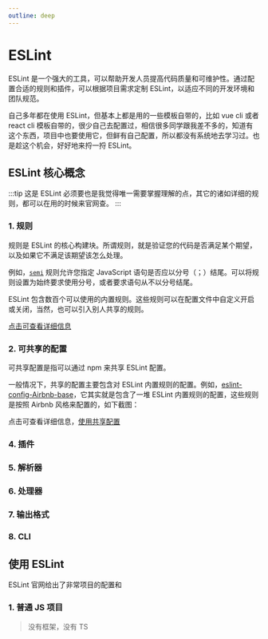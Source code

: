 ```yaml
---
outline: deep
---
```



# ESLint

ESLint 是一个强大的工具，可以帮助开发人员提高代码质量和可维护性。通过配置合适的规则和插件，可以根据项目需求定制 ESLint，以适应不同的开发环境和团队规范。

自己多年都在使用 ESLint，但基本上都是用的一些模板自带的，比如 vue cli 或者 react cli 模板自带的，很少自己去配置过，相信很多同学跟我差不多的，知道有这个东西，项目中也要使用它，但鲜有自己配置，所以都没有系统地去学习过。也是趁这个机会，好好地来捋一捋 ESLint。

## ESLint 核心概念
:::tip
这是 ESLint 必须要也是我觉得唯一需要掌握理解的点，其它的诸如详细的规则，都可以在用的时候来官网查。
:::
### 1. 规则

规则是 ESLint 的核心构建块。所谓规则，就是验证您的代码是否满足某个期望，以及如果它不满足该期望该怎么处理。

例如，[`semi`](https://eslint.org/docs/latest/rules/semi) 规则允许您指定 JavaScript 语句是否应以分号（；）结尾。可以将规则设置为始终要求使用分号，或者要求语句从不以分号结尾。

ESLint 包含数百个可以使用的内置规则。这些规则可以在配置文件中自定义开启或关闭，当然，也可以引入别人共享的规则。

[点击可查看详细信息](https://eslint.org/docs/latest/rules/)

### 2. 可共享的配置
可共享配置是指可以通过 npm 来共享 ESLint 配置。

一般情况下，共享的配置主要包含对 ESLint 内置规则的配置。例如，[eslint-config-Airbnb-base](https://www.npmjs.com/package/eslint-config-airbnb-base)，它其实就是包含了一堆 ESLint 内置规则的配置，这些规则是按照 Airbnb 风格来配置的，如下截图：

<PaoImages
  src="./images/eslint-config-airbnb-base.png" 
  width="80%"
  title="Airbab" 
  reference="[eslint-config-Airbnb-base](https://www.npmjs.com/package/eslint-config-airbnb-base)" 
/>
点击可查看详细信息，[使用共享配置](https://eslint.org/docs/latest/use/configure/configuration-files#using-a-shareable-configuration-package)
### 4. 插件

### 5. 解析器

### 6. 处理器

### 7. 输出格式

### 8. CLI
## 使用 ESLint

ESLint 官网给出了非常项目的配置和
### 1. 普通 JS 项目
> 没有框架，没有 TS

